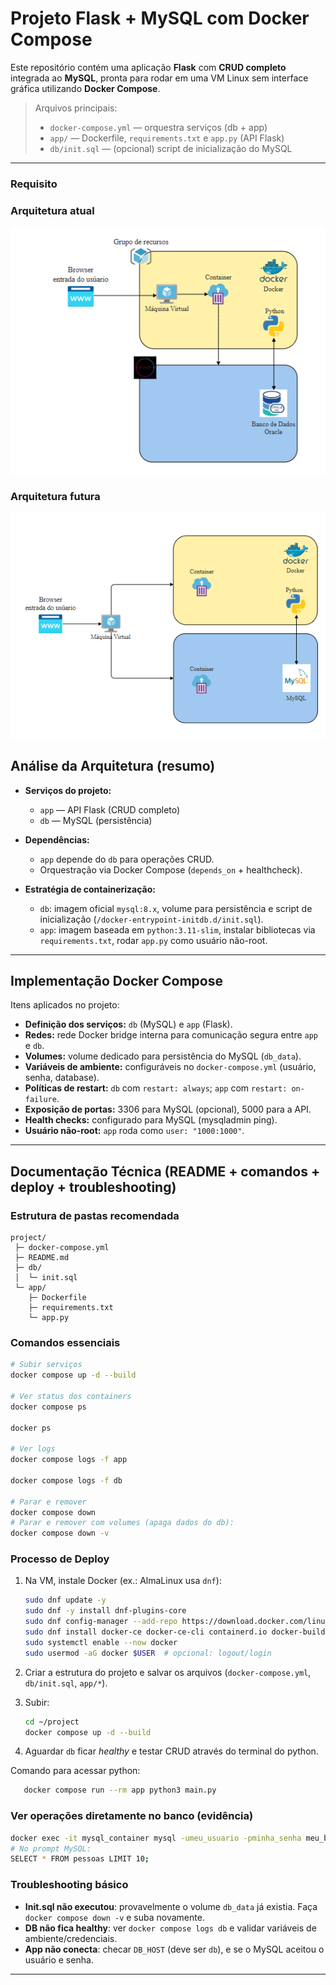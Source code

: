 # Projeto Flask + MySQL com Docker Compose

Este repositório contém uma aplicação **Flask** com **CRUD completo** integrada ao **MySQL**, pronta para rodar em uma VM Linux sem interface gráfica utilizando **Docker Compose**.

> Arquivos principais:
>
> - `docker-compose.yml` — orquestra serviços (db + app)
> - `app/` — Dockerfile, `requirements.txt` e `app.py` (API Flask)
> - `db/init.sql` — (opcional) script de inicialização do MySQL
>
---

### Requisito

### Arquitetura atual
![Arquitetura Atual](./images/Arquitetura_atual.png)

### Arquitetura futura
![Arquitetura Futura](./images/Arquitetura_futura.png)


## Análise da Arquitetura (resumo)

- **Serviços do projeto:**
  - `app` — API Flask (CRUD completo)
  - `db` — MySQL (persistência)

- **Dependências:**
  - `app` depende do `db` para operações CRUD.
  - Orquestração via Docker Compose (`depends_on` + healthcheck).

- **Estratégia de containerização:**
  - `db`: imagem oficial `mysql:8.x`, volume para persistência e script de inicialização (`/docker-entrypoint-initdb.d/init.sql`).
  - `app`: imagem baseada em `python:3.11-slim`, instalar bibliotecas via `requirements.txt`, rodar `app.py` como usuário não-root.

---

## Implementação Docker Compose 

Itens aplicados no projeto:
- **Definição dos serviços:** `db` (MySQL) e `app` (Flask).
- **Redes:** rede Docker bridge interna para comunicação segura entre `app` e `db`.
- **Volumes:** volume dedicado para persistência do MySQL (`db_data`).
- **Variáveis de ambiente:** configuráveis no `docker-compose.yml` (usuário, senha, database).
- **Políticas de restart:** `db` com `restart: always`; `app` com `restart: on-failure`.
- **Exposição de portas:** 3306 para MySQL (opcional), 5000 para a API.
- **Health checks:** configurado para MySQL (mysqladmin ping).
- **Usuário não-root:** `app` roda como `user: "1000:1000"`.

---

## Documentação Técnica (README + comandos + deploy + troubleshooting)

### Estrutura de pastas recomendada

```
project/
 ├─ docker-compose.yml
 ├─ README.md
 ├─ db/
 │  └─ init.sql
 └─ app/
    ├─ Dockerfile
    ├─ requirements.txt
    └─ app.py
```

### Comandos essenciais

```bash
# Subir serviços
docker compose up -d --build

# Ver status dos containers
docker compose ps

docker ps

# Ver logs
docker compose logs -f app

docker compose logs -f db

# Parar e remover
docker compose down
# Parar e remover com volumes (apaga dados do db):
docker compose down -v
```

### Processo de Deploy 

1. Na VM, instale Docker (ex.: AlmaLinux usa `dnf`):
   ```bash
   sudo dnf update -y
   sudo dnf -y install dnf-plugins-core
   sudo dnf config-manager --add-repo https://download.docker.com/linux/centos/docker-ce.repo
   sudo dnf install docker-ce docker-ce-cli containerd.io docker-buildx-plugin docker-compose-plugin -y
   sudo systemctl enable --now docker
   sudo usermod -aG docker $USER  # opcional: logout/login
   ```

2. Criar a estrutura do projeto e salvar os arquivos (`docker-compose.yml`, `db/init.sql`, `app/*`).

3. Subir:
   ```bash
   cd ~/project
   docker compose up -d --build
   ```

4. Aguardar `db` ficar *healthy* e testar CRUD através do terminal do python.

Comando para acessar python:
```bash
   docker compose run --rm app python3 main.py
   ```


### Ver operações diretamente no banco (evidência)

```bash
docker exec -it mysql_container mysql -umeu_usuario -pminha_senha meu_banco
# No prompt MySQL:
SELECT * FROM pessoas LIMIT 10;
```

### Troubleshooting básico
- **Init.sql não executou**: provavelmente o volume `db_data` já existia. Faça `docker compose down -v` e suba novamente.
- **DB não fica healthy**: ver `docker compose logs db` e validar variáveis de ambiente/credenciais.
- **App não conecta**: checar `DB_HOST` (deve ser `db`), e se o MySQL aceitou o usuário e senha.

---



